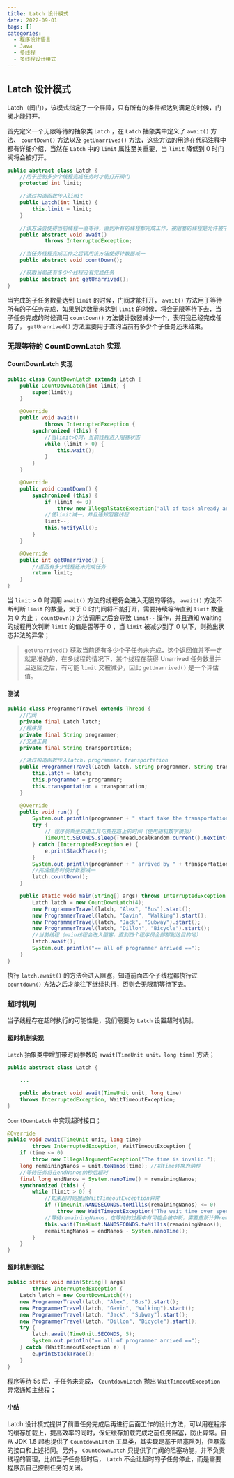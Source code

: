 ```yaml
---
title: Latch 设计模式
date: 2022-09-01
tags: []
categories:
  - 程序设计语言
  - Java
  - 多线程
  - 多线程设计模式
---
```


## Latch 设计模式

Latch（阀门），该模式指定了一个屏障，只有所有的条件都达到满足的时候，门阀才能打开。

首先定义一个无限等待的抽象类 `Latch` ，在 `Latch` 抽象类中定义了 `await()` 方法、 `countDown()` 方法以及 `getUnarrived()` 方法，这些方法的用途在代码注释中都有详细介绍，当然在 `Latch` 中的 `limit` 属性至关重要，当 `limit` 降低到 0 时门阀将会被打开。

```JAVA
public abstract class Latch {
    //用于控制多少个线程完成任务时才能打开阀门
    protected int limit;

    //通过构造函数传入limit
    public Latch(int limit) {
        this.limit = limit;
    }

    //该方法会使得当前线程一直等待，直到所有的线程都完成工作，被阻塞的线程是允许被中断的
    public abstract void await()
            throws InterruptedException;

    //当任务线程完成工作之后调用该方法使得计数器减一
    public abstract void countDown();

    //获取当前还有多少个线程没有完成任务
    public abstract int getUnarrived();
}
```

当完成的子任务数量达到 `limit` 的时候，门阀才能打开， `await()` 方法用于等待所有的子任务完成，如果到达数量未达到 `limit` 的时候，将会无限等待下去，当子任务完成的时候调用 `countDown()` 方法使计数器减少一个，表明我已经完成任务了， `getUnarrived()` 方法主要用于查询当前有多少个子任务还未结束。

### 无限等待的 CountDownLatch 实现

#### CountDownLatch 实现

```JAVA
public class CountDownLatch extends Latch {
    public CountDownLatch(int limit) {
        super(limit);
    }

    @Override
    public void await()
            throws InterruptedException {
        synchronized (this) {
            //当limit>0时，当前线程进入阻塞状态
            while (limit > 0) {
                this.wait();
            }
        }
    }

    @Override
    public void countDown() {
        synchronized (this) {
            if (limit <= 0)
                throw new IllegalStateException("all of task already arrived");
            //使limit减一，并且通知阻塞线程
            limit--;
            this.notifyAll();
        }
    }

    @Override
    public int getUnarrived() {
        //返回有多少线程还未完成任务
        return limit;
    }
}
```

当 `limit` > 0 时调用 `await()` 方法的线程将会进入无限的等待。 `await()` 方法不断判断 `limit` 的数量，大于 0 时门阀将不能打开，需要持续等待直到 `limit` 数量为 0 为止； `countDown()` 方法调用之后会导致 `limit--` 操作，并且通知 waiting 的线程再次判断 `limit` 的值是否等于 0 ，当 `limit` 被减少到了 0 以下，则抛出状态非法的异常；

> `getUnarrived()` 获取当前还有多少个子任务未完成，这个返回值并不一定就是准确的，在多线程的情况下，某个线程在获得 Unarrived 任务数量并且返回之后，有可能 `limit` 又被减少，因此 `getUnarrived()` 是一个评估值。

#### 测试

```JAVA
public class ProgrammerTravel extends Thread {
    //门阀
    private final Latch latch;
    //程序员
    private final String programmer;
    //交通工具
    private final String transportation;

    //通过构造函数传入latch，programmer，transportation
    public ProgrammerTravel(Latch latch, String programmer, String transportation) {
        this.latch = latch;
        this.programmer = programmer;
        this.transportation = transportation;
    }

    @Override
    public void run() {
        System.out.println(programmer + " start take the transportation [" + transportation + "]");
        try {
            // 程序员乘坐交通工具花费在路上的时间（使用随机数字模拟）
            TimeUnit.SECONDS.sleep(ThreadLocalRandom.current().nextInt(10));
        } catch (InterruptedException e) {
            e.printStackTrace();
        }
        System.out.println(programmer + " arrived by " + transportation);
        //完成任务时使计数器减一
        latch.countDown();
    }

    public static void main(String[] args) throws InterruptedException {
        Latch latch = new CountDownLatch(4);
        new ProgrammerTravel(latch, "Alex", "Bus").start();
        new ProgrammerTravel(latch, "Gavin", "Walking").start();
        new ProgrammerTravel(latch, "Jack", "Subway").start();
        new ProgrammerTravel(latch, "Dillon", "Bicycle").start();
        //当前线程（main线程会进入阻塞，直到四个程序员全部都到达目的地）
        latch.await();
        System.out.println("== all of programmer arrived ==");
    }
}
```

执行 `latch.await()` 的方法会进入阻塞，知道前面四个子线程都执行过 `countdown()` 方法之后才能往下继续执行，否则会无限期等待下去。

### 超时机制

当子线程存在超时执行的可能性是，我们需要为 `Latch` 设置超时机制。

#### 超时机制实现

`Latch` 抽象类中增加带时间参数的 `await(TimeUnit unit，long time)` 方法；

```JAVA
public abstract class Latch {

    ...

    public abstract void await(TimeUnit unit, long time)
    throws InterruptedException, WaitTimeoutException;
}
```

`CountDownLatch` 中实现超时接口；

```JAVA
@Override
public void await(TimeUnit unit, long time)
        throws InterruptedException, WaitTimeoutException {
    if (time <= 0)
        throw new IllegalArgumentException("The time is invalid.");
    long remainingNanos = unit.toNanos(time); //将time转换为纳秒
    //等待任务将在endNanos纳秒后超时
    final long endNanos = System.nanoTime() + remainingNanos;
    synchronized (this) {
        while (limit > 0) {
            //如果超时则抛出WaitTimeoutException异常
            if (TimeUnit.NANOSECONDS.toMillis(remainingNanos) <= 0)
                throw new WaitTimeoutException("The wait time over specify time.");
            //等待remainingNanos，在等待的过程中有可能会被中断，需要重新计算remainingNanos
            this.wait(TimeUnit.NANOSECONDS.toMillis(remainingNanos));
            remainingNanos = endNanos - System.nanoTime();
        }
    }
}
```

#### 超时机制测试

```JAVA
public static void main(String[] args)
        throws InterruptedException {
    Latch latch = new CountDownLatch(4);
    new ProgrammerTravel(latch, "Alex", "Bus").start();
    new ProgrammerTravel(latch, "Gavin", "Walking").start();
    new ProgrammerTravel(latch, "Jack", "Subway").start();
    new ProgrammerTravel(latch, "Dillon", "Bicycle").start();
    try {
        latch.await(TimeUnit.SECONDS, 5);
        System.out.println("== all of programmer arrived ==");
    } catch (WaitTimeoutException e) {
        e.printStackTrace();
    }
}
```

程序等待 5s 后，子任务未完成， `CountdownLatch` 抛出 `WaitTimeoutException` 异常通知主线程；

#### 小结

Latch 设计模式提供了前置任务完成后再进行后面工作的设计方法，可以用在程序的缓存加载上，提高效率的同时，保证缓存加载完成之前任务阻塞，防止异常。自从 JDK 1.5 起也提供了 `CountdownLatch` 工具类，其实现是基于阻塞队列，但暴露的接口和上述相同。另外， `CountdownLatch` 只提供了门阀的阻塞功能，并不负责线程的管理，比如当子任务超时后， `Latch` 不会让超时的子任务停止，而是需要程序员自己控制任务的关闭。
